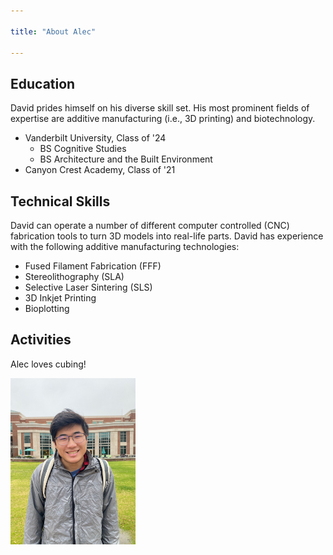 ```yaml
---

title: "About Alec"

---
```


## Education

David prides himself on his diverse skill set. His most prominent fields of expertise are additive manufacturing (i.e., 3D printing) and biotechnology. 

* Vanderbilt University, Class of '24
  * BS Cognitive Studies
  * BS Architecture and the Built Environment
* Canyon Crest Academy, Class of '21

## Technical Skills

David can operate a number of different computer controlled (CNC) fabrication tools to turn 3D models into real-life parts. David has experience with the following additive manufacturing technologies:

* Fused Filament Fabrication (FFF)
* Stereolithography (SLA)
* Selective Laser Sintering (SLS)
* 3D Inkjet Printing
* Bioplotting

##  Activities

Alec loves cubing!

<img src="/assets/img/IMG_2597.jpg" alt="David Florian" style="width:200px;"/>
